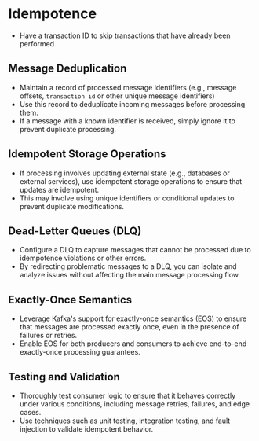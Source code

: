 # Idempotence

- Have a transaction ID to skip transactions that have already been performed

## Message Deduplication

- Maintain a record of processed message identifiers (e.g., message offsets, `transaction id` or other unique message identifiers)
- Use this record to deduplicate incoming messages before processing them.
- If a message with a known identifier is received, simply ignore it to prevent duplicate processing.

## Idempotent Storage Operations

- If processing involves updating external state (e.g., databases or external services), use idempotent storage operations to ensure that updates are idempotent.
- This may involve using unique identifiers or conditional updates to prevent duplicate modifications.

## Dead-Letter Queues (DLQ)

- Configure a DLQ to capture messages that cannot be processed due to idempotence violations or other errors.
- By redirecting problematic messages to a DLQ, you can isolate and analyze issues without affecting the main message processing flow.

## Exactly-Once Semantics

- Leverage Kafka's support for exactly-once semantics (EOS) to ensure that messages are processed exactly once, even in the presence of failures or retries.
- Enable EOS for both producers and consumers to achieve end-to-end exactly-once processing guarantees.

## Testing and Validation

- Thoroughly test consumer logic to ensure that it behaves correctly under various conditions, including message retries, failures, and edge cases.
- Use techniques such as unit testing, integration testing, and fault injection to validate idempotent behavior.
